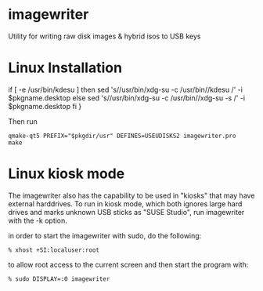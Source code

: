 imagewriter
===========

Utility for writing raw disk images &amp; hybrid isos to USB keys

Linux Installation
===========

if [ -e /usr/bin/kdesu ]
	  then sed 's/\/usr\/bin\/xdg-su -c \/usr\/bin\//kdesu /' -i $pkgname.desktop
	  else sed 's/\/usr\/bin\/xdg-su -c \/usr\/bin\//xdg-su -s /' -i $pkgname.desktop
	fi
}
	

Then run

    qmake-qt5 PREFIX="$pkgdir/usr" DEFINES=USEUDISKS2 imagewriter.pro
	make

Linux kiosk mode
===========

The imagewriter also has the capability to be used in "kiosks" that may have external harddrives.  To run in kiosk mode,
which both ignores large hard drives and marks unknown USB sticks as "SUSE Studio", 
run imagewriter with the -k option.

in order to start the imagewriter with sudo, do the following:

    % xhost +SI:localuser:root

to allow root access to the current screen and then start the program with:
 
    % sudo DISPLAY=:0 imagewriter

